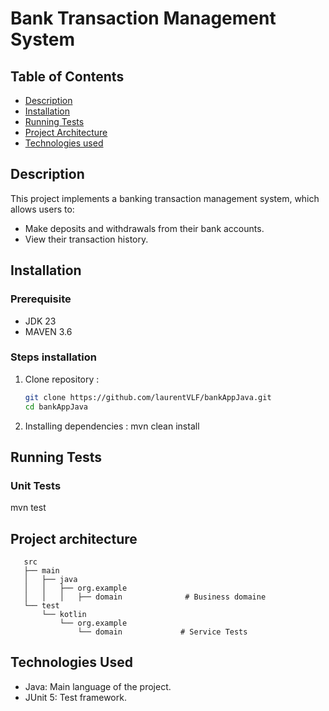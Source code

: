 # Bank Transaction Management System

## Table of Contents

- [Description](#description)
- [Installation](#installation)
- [Running Tests](#running-tests)
- [Project Architecture](#project-architecture)
- [Technologies used](#technologies-used)

## Description

This project implements a banking transaction management system, which allows users to:
- Make deposits and withdrawals from their bank accounts.
- View their transaction history.

## Installation

### Prerequisite

- JDK 23
- MAVEN 3.6

### Steps installation

1. Clone repository :
   ```bash
   git clone https://github.com/laurentVLF/bankAppJava.git
   cd bankAppJava
   
2. Installing dependencies :
   mvn clean install


## Running Tests

### Unit Tests

   mvn test


## Project architecture
```plaintext
   src
   ├── main
   │   ├── java
   │   │   ├── org.example
   │   │   │   ├── domain              # Business domaine
   └── test
       └── kotlin
           └── org.example
               └── domain             # Service Tests
```
## Technologies Used

   - Java: Main language of the project.
   - JUnit 5: Test framework.
